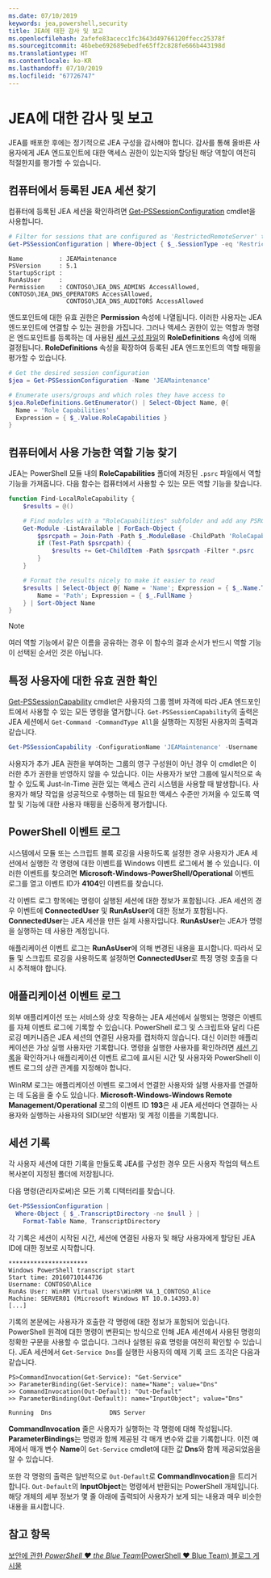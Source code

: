 ```yaml
---
ms.date: 07/10/2019
keywords: jea,powershell,security
title: JEA에 대한 감사 및 보고
ms.openlocfilehash: 2afefe83acecc1fc3643d49766120ffecc25378f
ms.sourcegitcommit: 46bebe692689ebedfe65ff2c828fe666b443198d
ms.translationtype: HT
ms.contentlocale: ko-KR
ms.lasthandoff: 07/10/2019
ms.locfileid: "67726747"
---
```

# <a name="auditing-and-reporting-on-jea"></a>JEA에 대한 감사 및 보고

JEA를 배포한 후에는 정기적으로 JEA 구성을 감사해야 합니다. 감사를 통해 올바른 사용자에게 JEA 엔드포인트에 대한 액세스 권한이 있는지와 할당된 해당 역할이 여전히 적절한지를 평가할 수 있습니다.

## <a name="find-registered-jea-sessions-on-a-machine"></a>컴퓨터에서 등록된 JEA 세션 찾기

컴퓨터에 등록된 JEA 세션을 확인하려면 [Get-PSSessionConfiguration](/powershell/module/microsoft.powershell.core/get-pssessionconfiguration) cmdlet을 사용합니다.

```powershell
# Filter for sessions that are configured as 'RestrictedRemoteServer' to find JEA-like session configurations
Get-PSSessionConfiguration | Where-Object { $_.SessionType -eq 'RestrictedRemoteServer' }
```

```Output
Name          : JEAMaintenance
PSVersion     : 5.1
StartupScript :
RunAsUser     :
Permission    : CONTOSO\JEA_DNS_ADMINS AccessAllowed, CONTOSO\JEA_DNS_OPERATORS AccessAllowed,
                CONTOSO\JEA_DNS_AUDITORS AccessAllowed
```

엔드포인트에 대한 유효 권한은 **Permission** 속성에 나열됩니다. 이러한 사용자는 JEA 엔드포인트에 연결할 수 있는 권한을 가집니다. 그러나 액세스 권한이 있는 역할과 명령은 엔드포인트를 등록하는 데 사용된 [세션 구성 파일](session-configurations.md)의 **RoleDefinitions** 속성에 의해 결정됩니다. **RoleDefinitions** 속성을 확장하여 등록된 JEA 엔드포인트의 역할 매핑을 평가할 수 있습니다.

```powershell
# Get the desired session configuration
$jea = Get-PSSessionConfiguration -Name 'JEAMaintenance'

# Enumerate users/groups and which roles they have access to
$jea.RoleDefinitions.GetEnumerator() | Select-Object Name, @{
  Name = 'Role Capabilities'
  Expression = { $_.Value.RoleCapabilities }
}
```

## <a name="find-available-role-capabilities-on-the-machine"></a>컴퓨터에서 사용 가능한 역할 기능 찾기

JEA는 PowerShell 모듈 내의 **RoleCapabilities** 폴더에 저장된 `.psrc` 파일에서 역할 기능을 가져옵니다. 다음 함수는 컴퓨터에서 사용할 수 있는 모든 역할 기능을 찾습니다.

```powershell
function Find-LocalRoleCapability {
    $results = @()

    # Find modules with a "RoleCapabilities" subfolder and add any PSRC files to the result set
    Get-Module -ListAvailable | ForEach-Object {
        $psrcpath = Join-Path -Path $_.ModuleBase -ChildPath 'RoleCapabilities'
        if (Test-Path $psrcpath) {
            $results += Get-ChildItem -Path $psrcpath -Filter *.psrc
        }
    }

    # Format the results nicely to make it easier to read
    $results | Select-Object @{ Name = 'Name'; Expression = { $_.Name.TrimEnd('.psrc') }}, @{
        Name = 'Path'; Expression = { $_.FullName }
    } | Sort-Object Name
}
```

> [!NOTE]
> 여러 역할 기능에서 같은 이름을 공유하는 경우 이 함수의 결과 순서가 반드시 역할 기능이 선택된 순서인 것은 아닙니다.

## <a name="check-effective-rights-for-a-specific-user"></a>특정 사용자에 대한 유효 권한 확인

[Get-PSSessionCapability](/powershell/module/microsoft.powershell.core/Get-PSSessionCapability) cmdlet은 사용자의 그룹 멤버 자격에 따라 JEA 엔드포인트에서 사용할 수 있는 모든 명령을 열거합니다.
`Get-PSSessionCapability`의 출력은 JEA 세션에서 `Get-Command -CommandType All`을 실행하는 지정된 사용자의 출력과 같습니다.

```powershell
Get-PSSessionCapability -ConfigurationName 'JEAMaintenance' -Username 'CONTOSO\Alice'
```

사용자가 추가 JEA 권한을 부여하는 그룹의 영구 구성원이 아닌 경우 이 cmdlet은 이러한 추가 권한을 반영하지 않을 수 있습니다. 이는 사용자가 보안 그룹에 일시적으로 속할 수 있도록 Just-In-Time 권한 있는 액세스 관리 시스템을 사용할 때 발생합니다. 사용자가 해당 작업을 성공적으로 수행하는 데 필요한 액세스 수준만 가져올 수 있도록 역할 및 기능에 대한 사용자 매핑을 신중하게 평가합니다.

## <a name="powershell-event-logs"></a>PowerShell 이벤트 로그

시스템에서 모듈 또는 스크립트 블록 로깅을 사용하도록 설정한 경우 사용자가 JEA 세션에서 실행한 각 명령에 대한 이벤트를 Windows 이벤트 로그에서 볼 수 있습니다. 이러한 이벤트를 찾으려면 **Microsoft-Windows-PowerShell/Operational** 이벤트 로그를 열고 이벤트 ID가 **4104**인 이벤트를 찾습니다.

각 이벤트 로그 항목에는 명령이 실행된 세션에 대한 정보가 포함됩니다. JEA 세션의 경우 이벤트에 **ConnectedUser** 및 **RunAsUser**에 대한 정보가 포함됩니다. **ConnectedUser**는 JEA 세션을 만든 실제 사용자입니다. **RunAsUser**는 JEA가 명령을 실행하는 데 사용한 계정입니다.

애플리케이션 이벤트 로그는 **RunAsUser**에 의해 변경된 내용을 표시합니다. 따라서 모듈 및 스크립트 로깅을 사용하도록 설정하면 **ConnectedUser**로 특정 명령 호출을 다시 추적해야 합니다.

## <a name="application-event-logs"></a>애플리케이션 이벤트 로그

외부 애플리케이션 또는 서비스와 상호 작용하는 JEA 세션에서 실행되는 명령은 이벤트를 자체 이벤트 로그에 기록할 수 있습니다. PowerShell 로그 및 스크립트와 달리 다른 로깅 메커니즘은 JEA 세션의 연결된 사용자를 캡처하지 않습니다. 대신 이러한 애플리케이션은 가상 실행 사용자만 기록합니다.
명령을 실행한 사용자를 확인하려면 [세션 기록](#session-transcripts)을 확인하거나 애플리케이션 이벤트 로그에 표시된 시간 및 사용자와 PowerShell 이벤트 로그의 상관 관계를 지정해야 합니다.

WinRM 로그는 애플리케이션 이벤트 로그에서 연결한 사용자와 실행 사용자를 연결하는 데 도움을 줄 수도 있습니다. **Microsoft-Windows-Windows Remote Management/Operational** 로그의 이벤트 ID **193**은 새 JEA 세션마다 연결하는 사용자와 실행하는 사용자의 SID(보안 식별자) 및 계정 이름을 기록합니다.

## <a name="session-transcripts"></a>세션 기록

각 사용자 세션에 대한 기록을 만들도록 JEA를 구성한 경우 모든 사용자 작업의 텍스트 복사본이 지정된 폴더에 저장됩니다.

다음 명령(관리자로써)은 모든 기록 디텍터리를 찾습니다.

```powershell
Get-PSSessionConfiguration |
  Where-Object { $_.TranscriptDirectory -ne $null } |
    Format-Table Name, TranscriptDirectory
```

각 기록은 세션이 시작된 시간, 세션에 연결된 사용자 및 해당 사용자에게 할당된 JEA ID에 대한 정보로 시작합니다.

```
**********************
Windows PowerShell transcript start
Start time: 20160710144736
Username: CONTOSO\Alice
RunAs User: WinRM Virtual Users\WinRM VA_1_CONTOSO_Alice
Machine: SERVER01 (Microsoft Windows NT 10.0.14393.0)
[...]
```

기록의 본문에는 사용자가 호출한 각 명령에 대한 정보가 포함되어 있습니다. PowerShell 원격에 대한 명령이 변환되는 방식으로 인해 JEA 세션에서 사용된 명령의 정확한 구문을 사용할 수 없습니다. 그러나 실행된 유효 명령을 여전히 확인할 수 있습니다. JEA 세션에서 `Get-Service Dns`를 실행한 사용자의 예제 기록 코드 조각은 다음과 같습니다.

```
PS>CommandInvocation(Get-Service): "Get-Service"
>> ParameterBinding(Get-Service): name="Name"; value="Dns"
>> CommandInvocation(Out-Default): "Out-Default"
>> ParameterBinding(Out-Default): name="InputObject"; value="Dns"

Running  Dns                DNS Server
```

**CommandInvocation** 줄은 사용자가 실행하는 각 명령에 대해 작성됩니다. **ParameterBindings**는 명령과 함께 제공된 각 매개 변수와 값을 기록합니다. 이전 예제에서 매개 변수 **Name**이 `Get-Service` cmdlet에 대한 값 **Dns**와 함께 제공되었음을 알 수 있습니다.

또한 각 명령의 출력은 일반적으로 `Out-Default`로 **CommandInvocation**을 트리거합니다. `Out-Default`의 **InputObject**는 명령에서 반환되는 PowerShell 개체입니다. 해당 개체의 세부 정보가 몇 줄 아래에 출력되어 사용자가 보게 되는 내용과 매우 비슷한 내용을 표시합니다.

## <a name="see-also"></a>참고 항목

[보안에 관한 *PowerShell ♥ the Blue Team*(PowerShell ♥ Blue Team) 블로그 게시물](https://devblogs.microsoft.com/powershell/powershell-the-blue-team/)
